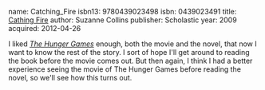name: Catching_Fire
isbn13: 9780439023498
isbn: 0439023491
title: [Cathing Fire](http://amzn.com/0439023491)
author: Suzanne Collins
publisher: Scholastic
year: 2009
acquired: 2012-04-26

I liked [_The Hunger Games_](Books.html#The_Hunger_Games) enough, both the
movie and the novel, that now I want to know the rest of the story.  I sort of
hope I'll get around to reading the book before the movie comes out.  But then
again, I think I had a better experience seeing the movie of The Hunger Games
before reading the novel, so we'll see how this turns out.
